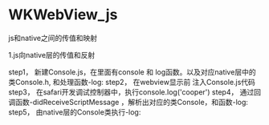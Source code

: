 # WKWebView_js
js和native之间的传值和映射


1.js向native层的传值和反射  
 
 step1， 新建Console.js，在里面有console 和 log函数。以及对应native层中的类Console.h, 和处理函数-log:
 step2， 在webview显示前  注入Console.js代码
 step3， 在safari开发调试控制器中，执行console.log('cooper')
 step4， 通过回调函数-didReceiveScriptMessage ，解析出对应的类Console，和函数-log: 
 step5， 由native层的Console类执行-log:
